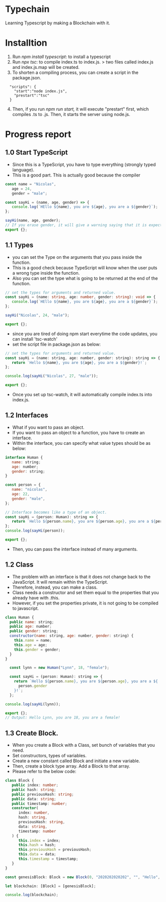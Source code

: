 # Typechain

Learning Typescript by making a Blockchain with it.

# Installtion

1. Run _npm install typescript_: to install a typescript
2. Run _npx tsc_: to compile index.ts to index.js. > two files called index.js and index.js.map will be created.
3. To shorten a compiling process, you can create a script in the package.json.

```
  "scripts": {
    "start":"node index.js",
    "prestart":"tsc"
  }
```

4. Then, if you run _npm run start,_ it will execute "prestart" first, which compiles .ts to .js. Then, it starts the server using node.js.

# Progress report

## 1.0 Start TypeScript

-  Since this is a TypeScript, you have to type everything (strongly typed language).
-  This is a good part. This is actually good because the compiler

```ts
const name = "Nicolas",
   age = 24,
   gender = "male";

const sayHi = (name, age, gender) => {
   console.log(`HEllo ${name}, you are ${age}, you are a ${gender}`);
};

sayHi(name, age, gender);
// If you erase gender, it will give a warning saying that it is expecting three arguments instead of two. These notifications are protecting you from making a mistake.
export {};
```

## 1.1 Types

-  you can set the Type on the arguments that you pass inside the function.
-  This is a good check because TypeScript will know when the user puts a wrong type inside the function.
-  Also you can set the type what is going to be returned at the end of the function.

```ts
// set the types for arguments and returned value.
const sayHi = (name: string, age: number, gender: string): void => {
   console.log(`HEllo ${name}, you are ${age}, you are a ${gender}`);
};

sayHi("Nicolas", 24, "male");

export {};
```

-  since you are tired of doing npm start everytime the code updates, you can install 'tsc-watch'
-  set the script file in package.json as below:

```javascript
// set the types for arguments and returned value.
const sayHi = (name: string, age: number, gender: string): string => {
   return `Hello ${name}, you are ${age}, you are a ${gender}!`;
};

console.log(sayHi("Nicolas", 27, "male"));

export {};
```

-  Once you set up tsc-watch, it will automatically compile index.ts into index.js.

## 1.2 Interfaces

-  What if you want to pass an object.
-  If you want to pass an object to a function, you have to create an interface.
-  Within the interface, you can specify what value types should be as below:

```javascript
interface Human {
   name: string;
   age: number;
   gender: string;
}

const person = {
   name: "nicolas",
   age: 22,
   gender: "male",
};

// Interface becomes like a type of an object.
const sayHi = (person: Human): string => {
   return `Hello ${person.name}, you are ${person.age}, you are a ${person.gender}!`;
};
console.log(sayHi(person));

export {};
```

-  Then, you can pass the interface instead of many arguments.

## 1.2 Class

-  The problem with an interface is that it does not change back to the JavaScript. It will remain within the TypeScript.
-  Therefore, instead, you can make a class.
-  Class needs a constructor and set them equal to the properties that you already have with .this.
-  However, if you set the properties private, it is not going to be compiled to javascript.

```javascript
class Human {
  public name: string;
  public age: number;
  public gender: string;
  constructor(name: string, age: number, gender: string) {
    this.name = name;
    this.age = age;
    this.gender = gender;
  }
}

  const lynn = new Human("Lynn", 18, "female");

  const sayHi = (person: Human): string => {
    return `Hello ${person.name}, you are ${person.age}, you are a ${
      person.gender
    }!`;
  };

console.log(sayHi(lynn));

export {};
// Output: Hello Lynn, you are 18, you are a female!
```

## 1.3 Create Block.

-  When you create a Block with a Class, set bunch of variables that you need.
-  Set constructors, types of variables.
-  Create a new constant called Block and initiate a new variable.
-  Then, create a block type array. Add a Block to that array.
-  Please refer to the below code:

```ts
class Block {
   public index: number;
   public hash: string;
   public previousHash: string;
   public data: string;
   public timestamp: number;
   constructor(
      index: number,
      hash: string,
      previousHash: string,
      data: string,
      timestamp: number
   ) {
      this.index = index;
      this.hash = hash;
      this.previousHash = previousHash;
      this.data = data;
      this.timestamp = timestamp;
   }
}

const genesisBlock: Block = new Block(0, "2020202020202", "", "Hello", 123456);

let blockchain: [Block] = [genesisBlock];

console.log(blockchain);
```
